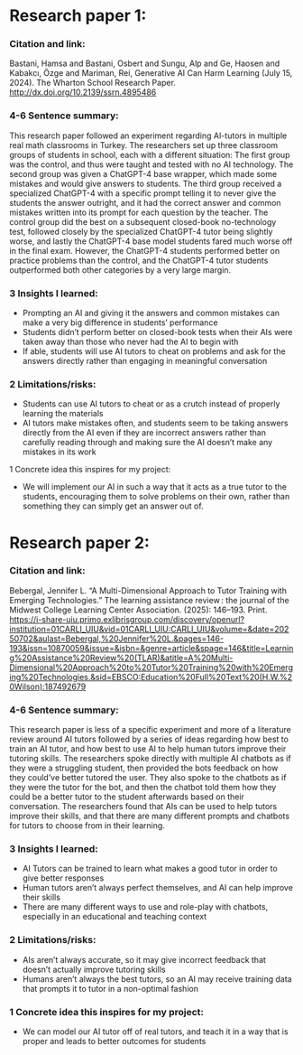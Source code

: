 # Research paper 1:

### Citation and link:
Bastani, Hamsa and Bastani, Osbert and Sungu, Alp and Ge, Haosen and Kabakcı, Özge and Mariman, Rei, Generative AI Can Harm Learning (July 15, 2024). The Wharton School Research Paper. http://dx.doi.org/10.2139/ssrn.4895486

### 4-6 Sentence summary:
This research paper followed an experiment regarding AI-tutors in multiple real math classrooms in Turkey. The researchers set up three classroom groups of students in school, each with a different situation: The first group was the control, and thus were taught and tested with no AI technology. The second group was given a ChatGPT-4 base wrapper, which made some mistakes and would give answers to students. The third group received a specialized ChatGPT-4 with a specific prompt telling it to never give the students the answer outright, and it had the correct answer and common mistakes written into its prompt for each question by the teacher. The control group did the best on a subsequent closed-book no-technology test, followed closely by the specialized ChatGPT-4 tutor being slightly worse, and lastly the ChatGPT-4 base model students fared much worse off in the final exam. However, the ChatGPT-4 students performed better on practice problems than the control, and the ChatGPT-4 tutor students outperformed both other categories by a very large margin. 

### 3 Insights I learned:
- Prompting an AI and giving it the answers and common mistakes can make a very big difference in students’ performance
- Students didn’t perform better on closed-book tests when their AIs were taken away than those who never had the AI to begin with
- If able, students will use AI tutors to cheat on problems and ask for the answers directly rather than engaging in meaningful conversation

### 2 Limitations/risks:
- Students can use AI tutors to cheat or as a crutch instead of properly learning the materials
- AI tutors make mistakes often, and students seem to be taking answers directly from the AI even if they are incorrect answers rather than carefully reading through and making sure the AI doesn’t make any mistakes in its work

1 Concrete idea this inspires for my project:
- We will implement our AI in such a way that it acts as a true tutor to the students, encouraging them to solve problems on their own, rather than something they can simply get an answer out of. 

# Research paper 2: 

### Citation and link:
Bebergal, Jennifer L. “A Multi-Dimensional Approach to Tutor Training with Emerging Technologies.” The learning assistance review : the journal of the Midwest College Learning Center Association. (2025): 146–193. Print. https://i-share-uiu.primo.exlibrisgroup.com/discovery/openurl?institution=01CARLI_UIU&vid=01CARLI_UIU:CARLI_UIU&volume=&date=20250702&aulast=Bebergal,%20Jennifer%20L.&pages=146-193&issn=10870059&issue=&isbn=&genre=article&spage=146&title=Learning%20Assistance%20Review%20(TLAR)&atitle=A%20Multi-Dimensional%20Approach%20to%20Tutor%20Training%20with%20Emerging%20Technologies.&sid=EBSCO:Education%20Full%20Text%20(H.W.%20Wilson):187492679

### 4-6 Sentence summary:
This research paper is less of a specific experiment and more of a literature review around AI tutors followed by a series of ideas regarding how best to train an AI tutor, and how best to use AI to help human tutors improve their tutoring skills. The researchers spoke directly with multiple AI chatbots as if they were a struggling student, then provided the bots feedback on how they could’ve better tutored the user. They also spoke to the chatbots as if they were the tutor for the bot, and then the chatbot told them how they could be a better tutor to the student afterwards based on their conversation. The researchers found that AIs can be used to help tutors improve their skills, and that there are many different prompts and chatbots for tutors to choose from in their learning.

### 3 Insights I learned:
- AI Tutors can be trained to learn what makes a good tutor in order to give better responses
- Human tutors aren’t always perfect themselves, and AI can help improve their skills
- There are many different ways to use and role-play with chatbots, especially in an educational and teaching context

### 2 Limitations/risks:
- AIs aren’t always accurate, so it may give incorrect feedback that doesn’t actually improve tutoring skills
- Humans aren’t always the best tutors, so an AI may receive training data that prompts it to tutor in a non-optimal fashion

### 1 Concrete idea this inspires for my project:
- We can model our AI tutor off of real tutors, and teach it in a way that is proper and leads to better outcomes for students